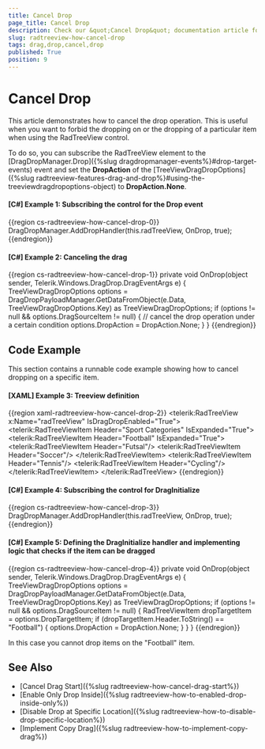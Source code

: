 ```yaml
---
title: Cancel Drop
page_title: Cancel Drop
description: Check our &quot;Cancel Drop&quot; documentation article for the RadTreeView {{ site.framework_name }} control.
slug: radtreeview-how-cancel-drop
tags: drag,drop,cancel,drop
published: True
position: 9
---
```


# Cancel Drop

This article demonstrates how to cancel the drop operation. This is useful when you want to forbid the dropping on or the dropping of a particular item when using the RadTreeView control.

To do so, you can subscribe the RadTreeView element to the [DragDropManager.Drop]({%slug dragdropmanager-events%}#drop-target-events) event and set the **DropAction** of the [TreeViewDragDropOptions]({%slug radtreeview-features-drag-and-drop%}#using-the-treeviewdragdropoptions-object) to **DropAction.None**.

#### __[C#] Example 1: Subscribing the control for the Drop event__
{{region cs-radtreeview-how-cancel-drop-0}}
	DragDropManager.AddDropHandler(this.radTreeView, OnDrop, true);
{{endregion}}	

#### __[C#] Example 2: Canceling the drag__
{{region cs-radtreeview-how-cancel-drop-1}}
	private void OnDrop(object sender, Telerik.Windows.DragDrop.DragEventArgs e)
	{
		TreeViewDragDropOptions options = DragDropPayloadManager.GetDataFromObject(e.Data, TreeViewDragDropOptions.Key) as TreeViewDragDropOptions;
		if (options != null && options.DragSourceItem != null)
		{
			// cancel the drop operation under a certain condition
			options.DropAction = DropAction.None;
		}
	}
{{endregion}}

## Code Example

This section contains a runnable code example showing how to cancel dropping on a specific item.

#### __[XAML] Example 3: Treeview definition__
{{region xaml-radtreeview-how-cancel-drop-2}}
	<telerik:RadTreeView x:Name="radTreeView" IsDragDropEnabled="True">
		<telerik:RadTreeViewItem Header="Sport Categories" IsExpanded="True">
			<telerik:RadTreeViewItem Header="Football" IsExpanded="True">
				<telerik:RadTreeViewItem Header="Futsal"/>
				<telerik:RadTreeViewItem Header="Soccer"/>
			</telerik:RadTreeViewItem>
			<telerik:RadTreeViewItem Header="Tennis"/>
			<telerik:RadTreeViewItem Header="Cycling"/>
		</telerik:RadTreeViewItem>
	</telerik:RadTreeView>
{{endregion}}

#### __[C#] Example 4: Subscribing the control for DragInitialize__
{{region cs-radtreeview-how-cancel-drop-3}}
	DragDropManager.AddDropHandler(this.radTreeView, OnDrop, true);
{{endregion}}
	
#### __[C#] Example 5: Defining the DragInitialize handler and implementing logic that checks if the item can be dragged__
{{region cs-radtreeview-how-cancel-drop-4}}
	private void OnDrop(object sender, Telerik.Windows.DragDrop.DragEventArgs e)
	{
		TreeViewDragDropOptions options = DragDropPayloadManager.GetDataFromObject(e.Data, TreeViewDragDropOptions.Key) as TreeViewDragDropOptions;
		if (options != null && options.DragSourceItem != null)
		{
			RadTreeViewItem dropTargetItem = options.DropTargetItem;
			if (dropTargetItem.Header.ToString() == "Football")
			{
				options.DropAction = DropAction.None;
			}
		}
	}
{{endregion}}

In this case you cannot drop items on the "Football" item.

## See Also

 * [Cancel Drag Start]({%slug radtreeview-how-cancel-drag-start%})
 * [Enable Only Drop Inside]({%slug radtreeview-how-to-enabled-drop-inside-only%})
 * [Disable Drop at Specific Location]({%slug radtreeview-how-to-disable-drop-specific-location%})
 * [Implement Copy Drag]({%slug radtreeview-how-to-implement-copy-drag%})